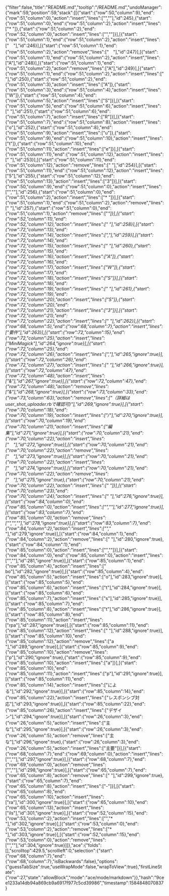 {"filter":false,"title":"README.md","tooltip":"/README.md","undoManager":{"mark":59,"position":59,"stack":[[{"start":{"row":50,"column":9},"end":{"row":51,"column":0},"action":"insert","lines":["",""],"id":245},{"start":{"row":51,"column":0},"end":{"row":51,"column":2},"action":"insert","lines":["* "]},{"start":{"row":51,"column":2},"end":{"row":52,"column":0},"action":"insert","lines":["",""]}],[{"start":{"row":51,"column":1},"end":{"row":51,"column":2},"action":"insert","lines":["　"],"id":246}],[{"start":{"row":51,"column":1},"end":{"row":51,"column":2},"action":"remove","lines":["　"],"id":247}],[{"start":{"row":51,"column":1},"end":{"row":51,"column":2},"action":"insert","lines":["A"],"id":248}],[{"start":{"row":51,"column":1},"end":{"row":51,"column":2},"action":"remove","lines":["A"],"id":249}],[{"start":{"row":51,"column":1},"end":{"row":51,"column":2},"action":"insert","lines":[" "],"id":250},{"start":{"row":51,"column":2},"end":{"row":51,"column":3},"action":"insert","lines":["A"]},{"start":{"row":51,"column":3},"end":{"row":51,"column":4},"action":"insert","lines":["W"]},{"start":{"row":51,"column":4},"end":{"row":51,"column":5},"action":"insert","lines":["S"]}],[{"start":{"row":51,"column":5},"end":{"row":51,"column":6},"action":"insert","lines":[" "],"id":251},{"start":{"row":51,"column":6},"end":{"row":51,"column":7},"action":"insert","lines":["R"]}],[{"start":{"row":51,"column":7},"end":{"row":51,"column":8},"action":"insert","lines":["o"],"id":252},{"start":{"row":51,"column":8},"end":{"row":51,"column":9},"action":"insert","lines":["u"]},{"start":{"row":51,"column":9},"end":{"row":51,"column":10},"action":"insert","lines":["t"]},{"start":{"row":51,"column":10},"end":{"row":51,"column":11},"action":"insert","lines":["e"]}],[{"start":{"row":51,"column":11},"end":{"row":51,"column":12},"action":"insert","lines":[" "],"id":253}],[{"start":{"row":51,"column":11},"end":{"row":51,"column":12},"action":"remove","lines":[" "],"id":254}],[{"start":{"row":51,"column":11},"end":{"row":51,"column":12},"action":"insert","lines":["5"],"id":255},{"start":{"row":51,"column":12},"end":{"row":51,"column":13},"action":"insert","lines":["3"]}],[{"start":{"row":50,"column":9},"end":{"row":51,"column":0},"action":"insert","lines":["",""],"id":256},{"start":{"row":51,"column":0},"end":{"row":51,"column":2},"action":"insert","lines":["* "]}],[{"start":{"row":51,"column":1},"end":{"row":51,"column":2},"action":"remove","lines":[" "],"id":257},{"start":{"row":51,"column":0},"end":{"row":51,"column":1},"action":"remove","lines":["*"]}],[{"start":{"row":52,"column":11},"end":{"row":52,"column":12},"action":"insert","lines":[" "],"id":258}],[{"start":{"row":72,"column":13},"end":{"row":72,"column":14},"action":"insert","lines":[","],"id":259}],[{"start":{"row":72,"column":14},"end":{"row":72,"column":15},"action":"insert","lines":[" "],"id":260},{"start":{"row":72,"column":15},"end":{"row":72,"column":16},"action":"insert","lines":["A"]},{"start":{"row":72,"column":16},"end":{"row":72,"column":17},"action":"insert","lines":["W"]},{"start":{"row":72,"column":17},"end":{"row":72,"column":18},"action":"insert","lines":["S"]}],[{"start":{"row":72,"column":18},"end":{"row":72,"column":19},"action":"insert","lines":[" "],"id":261},{"start":{"row":72,"column":19},"end":{"row":72,"column":20},"action":"insert","lines":["S"]},{"start":{"row":72,"column":20},"end":{"row":72,"column":21},"action":"insert","lines":["3"]}],[{"start":{"row":72,"column":21},"end":{"row":72,"column":22},"action":"insert","lines":[" "],"id":262}],[{"start":{"row":68,"column":5},"end":{"row":68,"column":7},"action":"insert","lines":["要件"],"id":263}],[{"start":{"row":72,"column":15},"end":{"row":72,"column":25},"action":"insert","lines":["MiniMagick"],"id":264,"ignore":true}],[{"start":{"row":72,"column":25},"end":{"row":72,"column":26},"action":"insert","lines":[","],"id":265,"ignore":true}],[{"start":{"row":72,"column":26},"end":{"row":72,"column":27},"action":"insert","lines":[" "],"id":266,"ignore":true}],[{"start":{"row":72,"column":47},"end":{"row":72,"column":48},"action":"insert","lines":["&"],"id":267,"ignore":true}],[{"start":{"row":72,"column":47},"end":{"row":72,"column":48},"action":"remove","lines":["&"],"id":268,"ignore":true}],[{"start":{"row":73,"column":33},"end":{"row":73,"column":63},"action":"remove","lines":["（詳細はuser_shot_uploader.rbで確認可)"],"id":269,"ignore":true}],[{"start":{"row":70,"column":18},"end":{"row":70,"column":19},"action":"insert","lines":["/"],"id":270,"ignore":true}],[{"start":{"row":70,"column":19},"end":{"row":70,"column":21},"action":"insert","lines":["編集"],"id":271,"ignore":true}],[{"start":{"row":70,"column":21},"end":{"row":70,"column":22},"action":"insert","lines":["　"],"id":272,"ignore":true}],[{"start":{"row":70,"column":21},"end":{"row":70,"column":22},"action":"remove","lines":["　"],"id":273,"ignore":true}],[{"start":{"row":70,"column":21},"end":{"row":70,"column":22},"action":"insert","lines":["　"],"id":274,"ignore":true}],[{"start":{"row":70,"column":21},"end":{"row":70,"column":22},"action":"remove","lines":["　"],"id":275,"ignore":true},{"start":{"row":70,"column":21},"end":{"row":70,"column":22},"action":"insert","lines":[" "]}],[{"start":{"row":70,"column":23},"end":{"row":70,"column":24},"action":"insert","lines":[" "],"id":276,"ignore":true}],[{"start":{"row":84,"column":0},"end":{"row":85,"column":0},"action":"insert","lines":["",""],"id":277,"ignore":true}],[{"start":{"row":83,"column":7},"end":{"row":85,"column":0},"action":"remove","lines":["","",""],"id":278,"ignore":true}],[{"start":{"row":83,"column":7},"end":{"row":84,"column":2},"action":"insert","lines":["","* "],"id":279,"ignore":true}],[{"start":{"row":84,"column":1},"end":{"row":84,"column":2},"action":"remove","lines":[" "],"id":280,"ignore":true},{"start":{"row":84,"column":1},"end":{"row":85,"column":0},"action":"insert","lines":["",""]}],[{"start":{"row":84,"column":0},"end":{"row":85,"column":0},"action":"insert","lines":["",""],"id":281,"ignore":true}],[{"start":{"row":85,"column":1},"end":{"row":85,"column":4},"action":"insert","lines":[" bo"],"id":282,"ignore":true}],[{"start":{"row":85,"column":4},"end":{"row":85,"column":5},"action":"insert","lines":["o"],"id":283,"ignore":true}],[{"start":{"row":85,"column":5},"end":{"row":85,"column":6},"action":"insert","lines":["t"],"id":284,"ignore":true}],[{"start":{"row":85,"column":6},"end":{"row":85,"column":7},"action":"insert","lines":["s"],"id":285,"ignore":true}],[{"start":{"row":85,"column":7},"end":{"row":85,"column":8},"action":"insert","lines":["t"],"id":286,"ignore":true}],[{"start":{"row":85,"column":8},"end":{"row":85,"column":11},"action":"insert","lines":["rpa"],"id":287,"ignore":true}],[{"start":{"row":85,"column":11},"end":{"row":85,"column":12},"action":"insert","lines":[" "],"id":288,"ignore":true}],[{"start":{"row":85,"column":10},"end":{"row":85,"column":12},"action":"remove","lines":["a "],"id":289,"ignore":true}],[{"start":{"row":85,"column":9},"end":{"row":85,"column":10},"action":"remove","lines":["p"],"id":290,"ignore":true},{"start":{"row":85,"column":9},"end":{"row":85,"column":10},"action":"insert","lines":["a"]}],[{"start":{"row":85,"column":10},"end":{"row":85,"column":11},"action":"insert","lines":["p"],"id":291,"ignore":true}],[{"start":{"row":85,"column":11},"end":{"row":85,"column":14},"action":"insert","lines":["による"],"id":292,"ignore":true}],[{"start":{"row":85,"column":14},"end":{"row":85,"column":22},"action":"insert","lines":["レスポンシブ対応"],"id":293,"ignore":true}],[{"start":{"row":85,"column":22},"end":{"row":85,"column":26},"action":"insert","lines":["デザイン"],"id":294,"ignore":true}],[{"start":{"row":26,"column":3},"end":{"row":26,"column":5},"action":"insert","lines":["主な"],"id":295,"ignore":true}],[{"start":{"row":26,"column":3},"end":{"row":26,"column":5},"action":"remove","lines":["主な"],"id":296,"ignore":true},{"start":{"row":26,"column":3},"end":{"row":26,"column":5},"action":"insert","lines":["主要"]}],[{"start":{"row":68,"column":7},"end":{"row":69,"column":0},"action":"insert","lines":["",""],"id":297,"ignore":true}],[{"start":{"row":68,"column":7},"end":{"row":69,"column":0},"action":"remove","lines":["",""],"id":298,"ignore":true}],[{"start":{"row":65,"column":7},"end":{"row":65,"column":8},"action":"remove","lines":[" "],"id":299,"ignore":true},{"start":{"row":65,"column":7},"end":{"row":65,"column":8},"action":"insert","lines":["-"]}],[{"start":{"row":65,"column":8},"end":{"row":65,"column":10},"action":"insert","lines":["ra"],"id":300,"ignore":true}],[{"start":{"row":65,"column":10},"end":{"row":65,"column":13},"action":"insert","lines":["ils"],"id":301,"ignore":true}],[{"start":{"row":52,"column":15},"end":{"row":53,"column":2},"action":"insert","lines":["","* "],"id":302,"ignore":true}],[{"start":{"row":53,"column":0},"end":{"row":53,"column":2},"action":"remove","lines":["* "],"id":303,"ignore":true}],[{"start":{"row":52,"column":15},"end":{"row":53,"column":0},"action":"remove","lines":["",""],"id":304,"ignore":true}]]},"ace":{"folds":[],"scrolltop":429.5,"scrollleft":0,"selection":{"start":{"row":68,"column":7},"end":{"row":68,"column":7},"isBackwards":false},"options":{"guessTabSize":true,"useWrapMode":false,"wrapToView":true},"firstLineState":{"row":27,"state":"allowBlock","mode":"ace/mode/markdown"}},"hash":"9cee1233a14db94a869cb9a6917f977c5cd39986","timestamp":1584848070837}